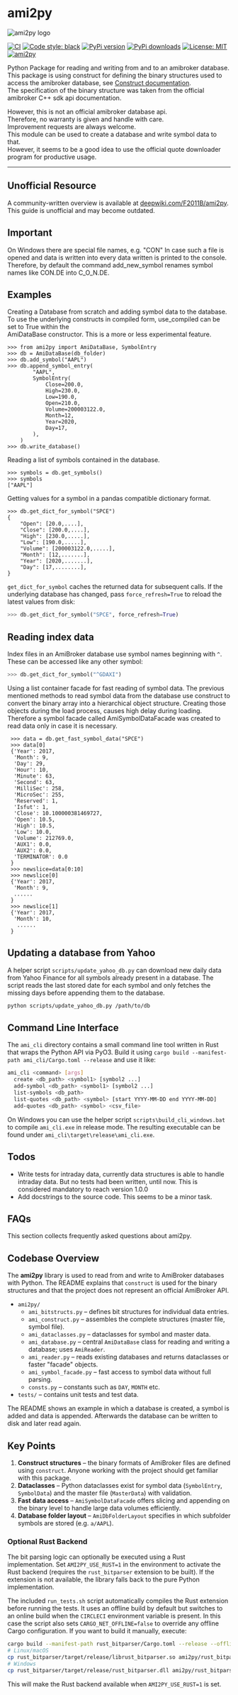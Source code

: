  ami2py
==========================
![ami2py logo](logo.png)


[![CI](https://github.com/F2011B/ami2py/actions/workflows/tests.yml/badge.svg)](https://github.com/F2011B/ami2py/actions/workflows/tests.yml)
[![Code style: black](https://img.shields.io/badge/code%20style-black-000000.svg)](https://github.com/psf/black)
[![PyPi version](https://pypip.in/v/ami2py/badge.png)](https://crate.io/packages/ami2py/)
[![PyPi downloads](https://pypip.in/d/ami2py/badge.png)](https://crate.io/packages/ami2py/)
[![License: MIT](https://img.shields.io/badge/License-MIT-yellow.svg)](https://opensource.org/licenses/MIT)
[![ami2py](https://snyk.io/advisor/python/ami2py/badge.svg)](https://snyk.io/advisor/python/ami2py)

Python Package for reading and writing from and to an amibroker database.<br/>
This package is using construct for defining the binary structures used to access the amibroker database, 
see [Construct documentation](https://construct.readthedocs.io/en/latest/). <br/>
The specification of the binary structure was taken from the official amibroker C++ sdk api documentation.

However, this is not an official amibroker database api. <br/> 
Therefore, no warranty is given and handle with care. <br/>
Improvement requests are always welcome.<br/>
This module can be used to create a database and write symbol data to that. <br/> 
However, it seems to be a good idea to use the official quote downloader program for productive usage.<br/>
__________________________________________________

Unofficial Resource
-------------------
A community-written overview is available at
[deepwiki.com/F2011B/ami2py](https://deepwiki.com/F2011B/ami2py). This
guide is unofficial and may become outdated.

Important
---------
On Windows there are special file names, e.g. "CON"
In case such a file is opened and data is written into every data written 
is printed to the console.
Therefore, by default the command add_new_symbol renames symbol names like CON.DE into C_O_N.DE.

Examples
---------

Creating a Database from scratch and adding symbol data to the database.
To use the underlying constructs in compiled form, use_compiled can be set to True within the  
AmiDataBase constructor. This is a more or less experimental feature.

    >>> from ami2py import AmiDataBase, SymbolEntry
    >>> db = AmiDataBase(db_folder)
    >>> db.add_symbol("AAPL")    
    >>> db.append_symbol_entry(
            "AAPL",
            SymbolEntry(
                Close=200.0,
                High=230.0,
                Low=190.0,
                Open=210.0,
                Volume=200003122.0,
                Month=12,
                Year=2020,
                Day=17,
            ),
        )
    >>> db.write_database()

Reading a list of symbols contained in the database.

    >>> symbols = db.get_symbols()
    >>> symbols
    ["AAPL"]

Getting values for a symbol in a pandas compatible dictionary format.

    >>> db.get_dict_for_symbol("SPCE")
    {
        "Open": [20.0,....],
        "Close": [200.0,....],
        "High": [230.0,.....],
        "Low": [190.0,.....],
        "Volume": [200003122.0,.....],
        "Month": [12,.......],
        "Year": [2020,.......],
        "Day": [17,........],
    }

`get_dict_for_symbol` caches the returned data for subsequent calls. If the
underlying database has changed, pass `force_refresh=True` to reload the latest
values from disk:

```python
>>> db.get_dict_for_symbol("SPCE", force_refresh=True)
```

Reading index data
------------------

Index files in an AmiBroker database use symbol names beginning with ``^``.
These can be accessed like any other symbol:

```python
>>> db.get_dict_for_symbol("^GDAXI")
```

Using a list container facade for fast reading of symbol data. 
The previous mentioned methods to read symbol data from the database use construct to 
convert the binary array into a hierarchical object structure. 
Creating those objects during the load process, causes high delay during loading. 
Therefore a symbol facade called AmiSymbolDataFacade was created to read data only in case 
it is necessary.

     >>> data = db.get_fast_symbol_data("SPCE")
     >>> data[0]
     {'Year': 2017, 
      'Month': 9, 
      'Day': 29, 
      'Hour': 10, 
      'Minute': 63, 
      'Second': 63, 
      'MilliSec': 258, 
      'MicroSec': 255, 
      'Reserved': 1,  
      'Isfut': 1,  
      'Close': 10.100000381469727, 
      'Open': 10.5, 
      'High': 10.5, 
      'Low': 10.0, 
      'Volume': 212769.0, 
      'AUX1': 0.0, 
      'AUX2': 0.0,  
      'TERMINATOR': 0.0
     }
     >>> newslice=data[0:10] 
     >>> newslice[0]
     {'Year': 2017,
      'Month': 9,
      ......
     }
     >>> newslice[1]
     {'Year': 2017,
      'Month': 10,
       ......
     }
Updating a database from Yahoo
------------------------------

A helper script ``scripts/update_yahoo_db.py`` can download new daily data from Yahoo Finance for all symbols already present in a database. The script reads the last stored date for each symbol and only fetches the missing days before appending them to the database.

```bash
python scripts/update_yahoo_db.py /path/to/db
```

Command Line Interface
----------------------

The `ami_cli` directory contains a small command line tool written in Rust
that wraps the Python API via PyO3. Build it using
`cargo build --manifest-path ami_cli/Cargo.toml --release` and use it like:

```bash
ami_cli <command> [args]
  create <db_path> <symbol1> [symbol2 ...]
  add-symbol <db_path> <symbol1> [symbol2 ...]
  list-symbols <db_path>
  list-quotes <db_path> <symbol> [start YYYY-MM-DD end YYYY-MM-DD]
  add-quotes <db_path> <symbol> <csv_file>
```

On Windows you can use the helper script `scripts\build_cli_windows.bat` to
compile `ami_cli.exe` in release mode. The resulting executable can be found
under `ami_cli\target\release\ami_cli.exe`.

Todos
--------------------
* Write tests for intraday data, currently data structures is able to handle intraday data. 
  But no tests had been written, until now. 
  This is considered mandatory to reach version 1.0.0  
* Add docstrings to the source code. This seems to be a minor task.

FAQs
--------------------
This section collects frequently asked questions about ami2py.

Codebase Overview
-----------------
The **ami2py** library is used to read from and write to AmiBroker databases
with Python. The README explains that `construct` is used for the binary
structures and that the project does not represent an official AmiBroker API.

* `ami2py/`
  * `ami_bitstructs.py` – defines bit structures for individual data entries.
  * `ami_construct.py` – assembles the complete structures (master file,
    symbol file).
  * `ami_dataclasses.py` – dataclasses for symbol and master data.
  * `ami_database.py` – central `AmiDataBase` class for reading and writing a
    database; uses `AmiReader`.
  * `ami_reader.py` – reads existing databases and returns dataclasses or
    faster "facade" objects.
  * `ami_symbol_facade.py` – fast access to symbol data without full parsing.
  * `consts.py` – constants such as `DAY`, `MONTH` etc.
* `tests/` – contains unit tests and test data.

The README shows an example in which a database is created, a symbol is added
and data is appended. Afterwards the database can be written to disk and later
read again.

Key Points
----------
1. **Construct structures** – the binary formats of AmiBroker files are defined
   using `construct`. Anyone working with the project should get familiar with
   this package.
2. **Dataclasses** – Python dataclasses exist for symbol data (`SymbolEntry`,
   `SymbolData`) and the master file (`MasterData`) with validation.
3. **Fast data access** – `AmiSymbolDataFacade` offers slicing and appending on
   the binary level to handle large data volumes efficiently.
4. **Database folder layout** – `AmiDbFolderLayout` specifies in which subfolder
   symbols are stored (e.g. `a/AAPL`).


### Optional Rust Backend

The bit parsing logic can optionally be executed using a Rust implementation. Set
`AMI2PY_USE_RUST=1` in the environment to activate the Rust backend (requires the
`rust_bitparser` extension to be built). If the extension is not available, the
library falls back to the pure Python implementation.

The included `run_tests.sh` script automatically compiles the Rust extension before running the tests. It uses an offline build by default but switches to an online build when the `CIRCLECI` environment variable is present. In this case the script also sets `CARGO_NET_OFFLINE=false` to override any offline Cargo configuration. If you want to build it manually, execute:

```bash
cargo build --manifest-path rust_bitparser/Cargo.toml --release --offline
# Linux/macOS
cp rust_bitparser/target/release/librust_bitparser.so ami2py/rust_bitparser.so
# Windows
cp rust_bitparser/target/release/rust_bitparser.dll ami2py/rust_bitparser.pyd
```

This will make the Rust backend available when `AMI2PY_USE_RUST=1` is set.
